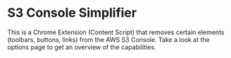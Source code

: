 S3 Console Simplifier
=====================

This is a Chrome Extension (Content Script) that removes certain elements (toolbars, buttons, links) from the AWS S3 Console.
Take a look at the options page to get an overview of the capabilities.
